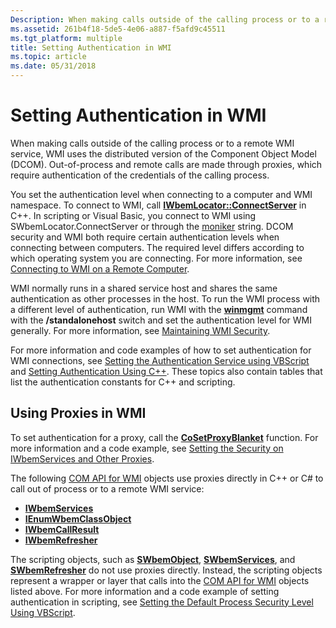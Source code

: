 ```yaml
---
Description: When making calls outside of the calling process or to a remote WMI service, WMI uses the distributed version of the Component Object Model (DCOM).
ms.assetid: 261b4f18-5de5-4e06-a887-f5afd9c45511
ms.tgt_platform: multiple
title: Setting Authentication in WMI
ms.topic: article
ms.date: 05/31/2018
---
```


# Setting Authentication in WMI

When making calls outside of the calling process or to a remote WMI service, WMI uses the distributed version of the Component Object Model (DCOM). Out-of-process and remote calls are made through proxies, which require authentication of the credentials of the calling process.

You set the authentication level when connecting to a computer and WMI namespace. To connect to WMI, call [**IWbemLocator::ConnectServer**](/windows/desktop/api/Wbemcli/nf-wbemcli-iwbemlocator-connectserver) in C++. In scripting or Visual Basic, you connect to WMI using SWbemLocator.ConnectServer or through the [moniker](constructing-a-moniker-string.md) string. DCOM security and WMI both require certain authentication levels when connecting between computers. The required level differs according to which operating system you are connecting. For more information, see [Connecting to WMI on a Remote Computer](connecting-to-wmi-on-a-remote-computer.md).

WMI normally runs in a shared service host and shares the same authentication as other processes in the host. To run the WMI process with a different level of authentication, run WMI with the [**winmgmt**](winmgmt.md) command with the **/standalonehost** switch and set the authentication level for WMI generally. For more information, see [Maintaining WMI Security](maintaining-wmi-security.md).

For more information and code examples of how to set authentication for WMI connections, see [Setting the Authentication Service using VBScript](setting-the-authentication-service-using-vbscript.md) and [Setting Authentication Using C++](setting-authentication-using-c-.md). These topics also contain tables that list the authentication constants for C++ and scripting.

## Using Proxies in WMI

To set authentication for a proxy, call the [**CoSetProxyBlanket**](/windows/win32/api/combaseapi/nf-combaseapi-cosetproxyblanket) function. For more information and a code example, see [Setting the Security on IWbemServices and Other Proxies](setting-the-security-on-iwbemservices-and-other-proxies.md).

The following [COM API for WMI](com-api-for-wmi.md) objects use proxies directly in C++ or C# to call out of process or to a remote WMI service:

-   [**IWbemServices**](/windows/desktop/api/WbemCli/nn-wbemcli-iwbemservices)
-   [**IEnumWbemClassObject**](/windows/desktop/api/Wbemcli/nn-wbemcli-ienumwbemclassobject)
-   [**IWbemCallResult**](/windows/desktop/api/Wbemcli/nn-wbemcli-iwbemcallresult)
-   [**IWbemRefresher**](/windows/desktop/api/Wbemcli/nn-wbemcli-iwbemrefresher)

The scripting objects, such as [**SWbemObject**](swbemobject.md), [**SWbemServices**](swbemservices.md), and [**SWbemRefresher**](swbemrefresher.md) do not use proxies directly. Instead, the scripting objects represent a wrapper or layer that calls into the [COM API for WMI](com-api-for-wmi.md) objects listed above. For more information and a code example of setting authentication in scripting, see [Setting the Default Process Security Level Using VBScript](setting-the-default-process-security-level-using-vbscript.md).

 

 